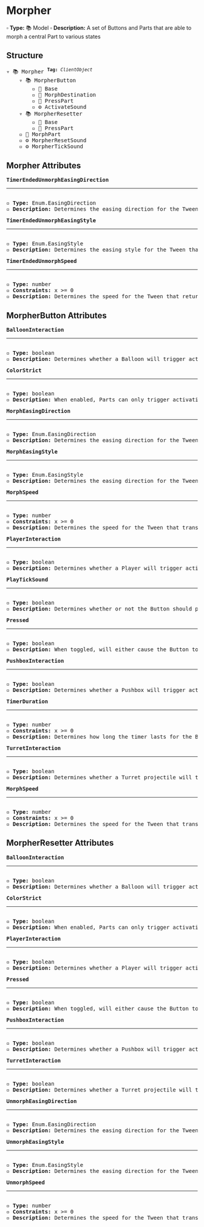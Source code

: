 # Morpher

▫️ <b>Type:</b> 📚 Model
▫️ <b>Description:</b> A set of Buttons and Parts that are able to morph a central Part to various states

## Structure
<pre>
▿ 📚 Morpher <sup><b>Tag:</b> <i>ClientObject</i></sup>
    ▿ 📚 MorpherButton
        ▫️ 🔲 Base
        ▫️ 🔲 MorphDestination
        ▫️ 🔲 PressPart
        ▫️ ⚙️ ActivateSound
    ▿ 📚 MorpherResetter
        ▫️ 🔲 Base
        ▫️ 🔲 PressPart
    ▫️ 🔲 MorphPart
    ▫️ ⚙️ MorpherResetSound
    ▫️ ⚙️ MorpherTickSound
</pre>

## Morpher Attributes
<pre>
<b>TimerEndedUnmorphEasingDirection</b>  
<hr>
▫️ <b>Type:</b> Enum.EasingDirection  
▫️ <b>Description:</b> Determines the easing direction for the Tween that returns the MorphPart to its default state after a MorpherButton Timer has ended
</pre>

<pre>
<b>TimerEndedUnmorphEasingStyle</b>  
<hr>
▫️ <b>Type:</b> Enum.EasingStyle 
▫️ <b>Description:</b> Determines the easing style for the Tween that returns the MorphPart to its default state after a MorpherButton Timer has ended
</pre>

<pre>
<b>TimerEndedUnmorphSpeed</b>  
<hr>
▫️ <b>Type:</b> number
▫️ <b>Constraints:</b> x >= 0  
▫️ <b>Description:</b> Determines the speed for the Tween that returns the MorphPart to its default state after a MorpherButton Timer has ended
</pre>

## MorpherButton Attributes
<pre>
<b>BalloonInteraction</b>  
<hr>
▫️ <b>Type:</b> boolean  
▫️ <b>Description:</b> Determines whether a Balloon will trigger activation of the Button  
</pre>

<pre>
<b>ColorStrict</b>  
<hr>
▫️ <b>Type:</b> boolean  
▫️ <b>Description:</b> When enabled, Parts can only trigger activation of the Button when they match the color of the Button. However, Parts that belong to the player are exempt from this rule 
</pre>

<pre>
<b>MorphEasingDirection</b>  
<hr>
▫️ <b>Type:</b> Enum.EasingDirection  
▫️ <b>Description:</b> Determines the easing direction for the Tween that transitions the MorphPart to its new state
</pre>

<pre>
<b>MorphEasingStyle</b>  
<hr>
▫️ <b>Type:</b> Enum.EasingStyle 
▫️ <b>Description:</b> Determines the easing direction for the Tween that transitions the MorphPart to its new state
</pre>

<pre>
<b>MorphSpeed</b>  
<hr>
▫️ <b>Type:</b> number
▫️ <b>Constraints:</b> x >= 0  
▫️ <b>Description:</b> Determines the speed for the Tween that transitions the MorphPart to its new state
</pre>

<pre>
<b>PlayerInteraction</b>  
<hr>
▫️ <b>Type:</b> boolean  
▫️ <b>Description:</b> Determines whether a Player will trigger activation of the Button  
</pre>

<pre>
<b>PlayTickSound</b>  
<hr>
▫️ <b>Type:</b> boolean  
▫️ <b>Description:</b> Determines whether or not the Button should play a tick sound when the morph lasts for a limited amount of time
</pre>

<pre>
<b>Pressed</b>  
<hr>
▫️ <b>Type:</b> boolean  
▫️ <b>Description:</b> When toggled, will either cause the Button to press or unpress based on its current state
</pre>

<pre>
<b>PushboxInteraction</b>  
<hr>
▫️ <b>Type:</b> boolean  
▫️ <b>Description:</b> Determines whether a Pushbox will trigger activation of the Button  
</pre>

<pre>
<b>TimerDuration</b>  
<hr>
▫️ <b>Type:</b> number  
▫️ <b>Constraints:</b> x >= 0  
▫️ <b>Description:</b> Determines how long the timer lasts for the Button. When the timer finishes counting down, the Button will deactivate. If this value is set to 0, the Button will stay activated until an external force deactivates it
</pre>

<pre>
<b>TurretInteraction</b>  
<hr>
▫️ <b>Type:</b> boolean  
▫️ <b>Description:</b> Determines whether a Turret projectile will trigger activation of the Button  
</pre>

<pre>
<b>MorphSpeed</b>  
<hr>
▫️ <b>Type:</b> number
▫️ <b>Constraints:</b> x >= 0  
▫️ <b>Description:</b> Determines the speed for the Tween that transitions the MorphPart to its default state after the morph from the Button expires
</pre>

## MorpherResetter Attributes
<pre>
<b>BalloonInteraction</b>  
<hr>
▫️ <b>Type:</b> boolean  
▫️ <b>Description:</b> Determines whether a Balloon will trigger activation of the Button  
</pre>

<pre>
<b>ColorStrict</b>  
<hr>
▫️ <b>Type:</b> boolean  
▫️ <b>Description:</b> When enabled, Parts can only trigger activation of the Button when they match the color of the Button. However, Parts that belong to the player are exempt from this rule 
</pre>

<pre>
<b>PlayerInteraction</b>  
<hr>
▫️ <b>Type:</b> boolean  
▫️ <b>Description:</b> Determines whether a Player will trigger activation of the Button  
</pre>

<pre>
<b>Pressed</b>  
<hr>
▫️ <b>Type:</b> boolean  
▫️ <b>Description:</b> When toggled, will either cause the Button to press or unpress based on its current state
</pre>

<pre>
<b>PushboxInteraction</b>  
<hr>
▫️ <b>Type:</b> boolean  
▫️ <b>Description:</b> Determines whether a Pushbox will trigger activation of the Button  
</pre>

<pre>
<b>TurretInteraction</b>  
<hr>
▫️ <b>Type:</b> boolean  
▫️ <b>Description:</b> Determines whether a Turret projectile will trigger activation of the Button  
</pre>

<pre>
<b>UnmorphEasingDirection</b>  
<hr>
▫️ <b>Type:</b> Enum.EasingDirection  
▫️ <b>Description:</b> Determines the easing direction for the Tween that transitions the MorphPart to its default state
</pre>

<pre>
<b>UnmorphEasingStyle</b>  
<hr>
▫️ <b>Type:</b> Enum.EasingStyle 
▫️ <b>Description:</b> Determines the easing direction for the Tween that transitions the MorphPart to its default state
</pre>

<pre>
<b>UnmorphSpeed</b>  
<hr>
▫️ <b>Type:</b> number
▫️ <b>Constraints:</b> x >= 0  
▫️ <b>Description:</b> Determines the speed for the Tween that transitions the MorphPart to its default state
</pre>
